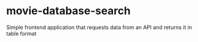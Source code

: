# movie-database-search

Simple frontend application that requests data from an API and returns it in table format
